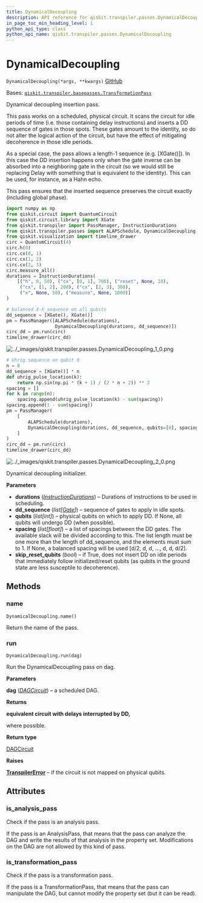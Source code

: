 ```yaml
---
title: DynamicalDecoupling
description: API reference for qiskit.transpiler.passes.DynamicalDecoupling
in_page_toc_min_heading_level: 1
python_api_type: class
python_api_name: qiskit.transpiler.passes.DynamicalDecoupling
---
```


# DynamicalDecoupling

<span id="qiskit.transpiler.passes.DynamicalDecoupling" />

`DynamicalDecoupling(*args, **kwargs)` [GitHub](https://github.com/qiskit/qiskit/tree/stable/0.21/qiskit/transpiler/passes/scheduling/dynamical_decoupling.py "view source code")

Bases: [`qiskit.transpiler.basepasses.TransformationPass`](qiskit.transpiler.TransformationPass "qiskit.transpiler.basepasses.TransformationPass")

Dynamical decoupling insertion pass.

This pass works on a scheduled, physical circuit. It scans the circuit for idle periods of time (i.e. those containing delay instructions) and inserts a DD sequence of gates in those spots. These gates amount to the identity, so do not alter the logical action of the circuit, but have the effect of mitigating decoherence in those idle periods.

As a special case, the pass allows a length-1 sequence (e.g. \[XGate()]). In this case the DD insertion happens only when the gate inverse can be absorbed into a neighboring gate in the circuit (so we would still be replacing Delay with something that is equivalent to the identity). This can be used, for instance, as a Hahn echo.

This pass ensures that the inserted sequence preserves the circuit exactly (including global phase).

```python
import numpy as np
from qiskit.circuit import QuantumCircuit
from qiskit.circuit.library import XGate
from qiskit.transpiler import PassManager, InstructionDurations
from qiskit.transpiler.passes import ALAPSchedule, DynamicalDecoupling
from qiskit.visualization import timeline_drawer
circ = QuantumCircuit(4)
circ.h(0)
circ.cx(0, 1)
circ.cx(1, 2)
circ.cx(2, 3)
circ.measure_all()
durations = InstructionDurations(
    [("h", 0, 50), ("cx", [0, 1], 700), ("reset", None, 10),
     ("cx", [1, 2], 200), ("cx", [2, 3], 300),
     ("x", None, 50), ("measure", None, 1000)]
)
```

```python
# balanced X-X sequence on all qubits
dd_sequence = [XGate(), XGate()]
pm = PassManager([ALAPSchedule(durations),
                  DynamicalDecoupling(durations, dd_sequence)])
circ_dd = pm.run(circ)
timeline_drawer(circ_dd)
```

![../\_images/qiskit.transpiler.passes.DynamicalDecoupling\_1\_0.png](/images/api/qiskit/0.37/qiskit.transpiler.passes.DynamicalDecoupling_1_0.png)

```python
# Uhrig sequence on qubit 0
n = 8
dd_sequence = [XGate()] * n
def uhrig_pulse_location(k):
    return np.sin(np.pi * (k + 1) / (2 * n + 2)) ** 2
spacing = []
for k in range(n):
    spacing.append(uhrig_pulse_location(k) - sum(spacing))
spacing.append(1 - sum(spacing))
pm = PassManager(
    [
        ALAPSchedule(durations),
        DynamicalDecoupling(durations, dd_sequence, qubits=[0], spacing=spacing),
    ]
)
circ_dd = pm.run(circ)
timeline_drawer(circ_dd)
```

![../\_images/qiskit.transpiler.passes.DynamicalDecoupling\_2\_0.png](/images/api/qiskit/0.37/qiskit.transpiler.passes.DynamicalDecoupling_2_0.png)

Dynamical decoupling initializer.

**Parameters**

*   **durations** ([*InstructionDurations*](qiskit.transpiler.InstructionDurations "qiskit.transpiler.InstructionDurations")) – Durations of instructions to be used in scheduling.
*   **dd\_sequence** (*list\[*[*Gate*](qiskit.circuit.Gate "qiskit.circuit.Gate")*]*) – sequence of gates to apply in idle spots.
*   **qubits** (*list\[int]*) – physical qubits on which to apply DD. If None, all qubits will undergo DD (when possible).
*   **spacing** (*list\[float]*) – a list of spacings between the DD gates. The available slack will be divided according to this. The list length must be one more than the length of dd\_sequence, and the elements must sum to 1. If None, a balanced spacing will be used \[d/2, d, d, …, d, d, d/2].
*   **skip\_reset\_qubits** (*bool*) – if True, does not insert DD on idle periods that immediately follow initialized/reset qubits (as qubits in the ground state are less susceptile to decoherence).

## Methods

### name

<span id="qiskit.transpiler.passes.DynamicalDecoupling.name" />

`DynamicalDecoupling.name()`

Return the name of the pass.

### run

<span id="qiskit.transpiler.passes.DynamicalDecoupling.run" />

`DynamicalDecoupling.run(dag)`

Run the DynamicalDecoupling pass on dag.

**Parameters**

**dag** ([*DAGCircuit*](qiskit.dagcircuit.DAGCircuit "qiskit.dagcircuit.DAGCircuit")) – a scheduled DAG.

**Returns**

**equivalent circuit with delays interrupted by DD,**

where possible.

**Return type**

[DAGCircuit](qiskit.dagcircuit.DAGCircuit "qiskit.dagcircuit.DAGCircuit")

**Raises**

[**TranspilerError**](qiskit.transpiler.TranspilerError "qiskit.transpiler.TranspilerError") – if the circuit is not mapped on physical qubits.

## Attributes

<span id="qiskit.transpiler.passes.DynamicalDecoupling.is_analysis_pass" />

### is\_analysis\_pass

Check if the pass is an analysis pass.

If the pass is an AnalysisPass, that means that the pass can analyze the DAG and write the results of that analysis in the property set. Modifications on the DAG are not allowed by this kind of pass.

<span id="qiskit.transpiler.passes.DynamicalDecoupling.is_transformation_pass" />

### is\_transformation\_pass

Check if the pass is a transformation pass.

If the pass is a TransformationPass, that means that the pass can manipulate the DAG, but cannot modify the property set (but it can be read).

